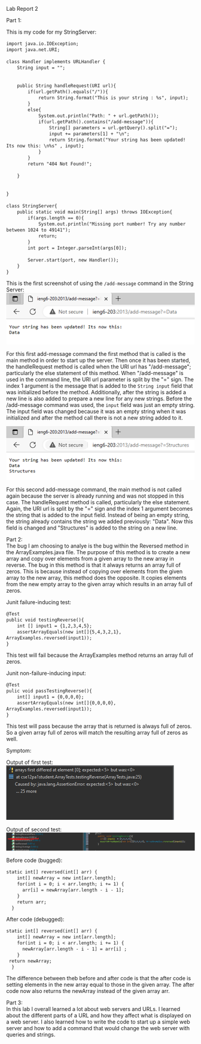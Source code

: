 Lab Report 2  

Part 1:  

This is my code for my StringServer:  
 
    import java.io.IOException;
    import java.net.URI;

    class Handler implements URLHandler {
        String input = "";


        public String handleRequest(URI url){
            if(url.getPath().equals("/")){
                return String.format("This is your string : %s", input);
            }
            else{
                System.out.println("Path: " + url.getPath());
                if(url.getPath().contains("/add-message")){
                    String[] parameters = url.getQuery().split("=");
                    input += parameters[1] + "\n";
                    return String.format("Your string has been updated! Its now this: \n%s" , input);
                }
            }
            return "404 Not Found!";
            
        }


    }

    class StringServer{
        public static void main(String[] args) throws IOException{
            if(args.length == 0){
                System.out.println("Missing port number! Try any number between 1024 to 49141");
                return;
            }
            int port = Integer.parseInt(args[0]);

            Server.start(port, new Handler());
        }
    }  
   
This is the first screenshot of using the `/add-message` command in the String Server:  
![Image](StringServercmd.png)  

For this first add-message command the first method that is called is the main method in order to start up the server. Then once it has been started, the handleRequest method is called when the URI url has "/add-message"; particularly the else statement of this method. When "/add-message" is used in the command line, the URI url parameter is split by the "=" sign. The index 1 argument is the message that is added to the `String input` field that was initialized before the method. Additionally, after the string is added a new line is also added to prepare a new line for any new strings. Before the /add-message command was used, the `input` field was just an empty string. The input field was changed because it was an empty string when it was initialized and after the method call there is not a new string added to it.  

![Image](StringServercmd2.png)  

For this second add-message command, the main method is not called again because the server is already running and was not stopped in this case. The handleRequest method is called, particularly the else statement. Again, the URI url is split by the "=" sign and the index 1 argument becomes the string that is added to the input field. Instead of being an empty string, the string already contains the string we added previously: "Data". Now this field is changed and "Structures" is added to the string on a new line.  

Part 2:  
The bug I am choosing to analye is the bug within the Reversed method in the ArrayExamples.java file. The purpose of this method is to create a new array and copy over elements from a given array to the new array in reverse. The bug in this method is that it always returns an array full of zeros. This is because instead of copying over elements from the given array to the new array, this method does the opposite. It copies elements from the new empty array to the given array which results in an array full of zeros.  

Junit failure-inducing test:   

    @Test  
    public void testingReverse(){  
        int [] input1 = {1,2,3,4,5};  
        assertArrayEquals(new int[]{5,4,3,2,1}, ArrayExamples.reversed(input1));
    }  
This test will fail because the ArrayExamples method returns an array full of zeros.  

Junit non-failure-inducing input:  

    @Test
    pulic void passTestingReverse(){
        int[] input1 = {0,0,0,0};
        assertArrayEquals(new int[]{0,0,0,0}, ArrayExamples.reversed(input1));
    }  
This test will pass because the array that is returned is always full of zeros. So a given array full of zeros will match the resulting array full of zeros as well.  

Symptom:  

Output of first test:  
![Image](output.png)  

Output of second test:  
![Image](output2.png)  





Before code (bugged):  

    static int[] reversed(int[] arr) {
        int[] newArray = new int[arr.length];
        for(int i = 0; i < arr.length; i += 1) {
          arr[i] = newArray[arr.length - i - 1];
        }
        return arr;
      }
After code (debugged): 

    static int[] reversed(int[] arr) {
        int[] newArray = new int[arr.length];
        for(int i = 0; i < arr.length; i += 1) {
          newArray[arr.length - i - 1] = arr[i] ;
        }
     return newArray;
      }  

The difference between theb before and after code is that the after code is setting elements in the new array equal to those in the given array. The after code now also returns the newArray instead of the given array arr. 




Part 3:  
In this lab I overall learned a lot about web servers and URLs. I learned about the different parts of a URL and how they affect what is displayed on a web server. I also learned how to write the code to start up a simple web server and how to add a command that would change the web server with queries and strings. 


